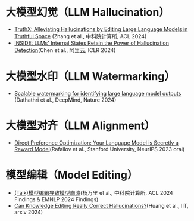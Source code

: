 # 大模型幻觉（LLM Hallucination）
- [TruthX: Alleviating Hallucinations by Editing Large Language Models in Truthful Space](notes/TruthX.md) (Zhang et al., 中科院计算所, ACL 2024)
- [INSIDE: LLMs' Internal States Retain the Power of Hallucination Detection](notes/INSIDE.md)(Chen et al., 阿里云, ICLR 2024)

# 大模型水印（LLM Watermarking）
- [Scalable watermarking for identifying large language model outputs](notes/synthid-text.md) (Dathathri et al., DeepMind, Nature 2024)

# 大模型对齐（LLM Alignment）
- [Direct Preference Optimization: Your Language Model is Secretly a Reward Model](notes/DPO.md)(Rafailov et al., Stanford University, NeurIPS 2023 oral)

# 模型编辑（Model Editing）
- [(Talk)模型编辑导致模型崩溃](notes/(Talk)模型编辑导致模型崩溃.md)(杨万里 et al., 中科院计算所, ACL 2024 Findings & EMNLP 2024 Findings)
- [Can Knowledge Editing Really Correct Hallucinations?](notes/Can%20Knowledge%20Editing%20Really%20Correct%20Hallucinations?.md)(Huang et al., IIT, arxiv 2024)

